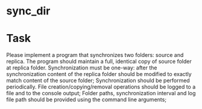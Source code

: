 # sync_dir

# Task

Please implement a program that synchronizes two folders: source and replica. The
program should maintain a full, identical copy of source folder at replica folder.
Synchronization must be one-way: after the synchronization content of the
replica folder should be modified to exactly match content of the source
folder;
Synchronization should be performed periodically.
File creation/copying/removal operations should be logged to a file and to the
console output;
Folder paths, synchronization interval and log file path should be provided
using the command line arguments;

# 
